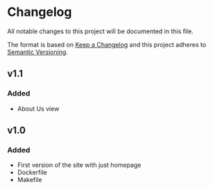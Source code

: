 # **Changelog**

All notable changes to this project will be documented in this file.

The format is based on [Keep a Changelog](http://keepachangelog.com/)
and this project adheres to [Semantic Versioning](http://semver.org/).

## **v1.1**
### **Added**
- About Us view

## **v1.0**
### **Added**
- First version of the site with just homepage
- Dockerfile
- Makefile
